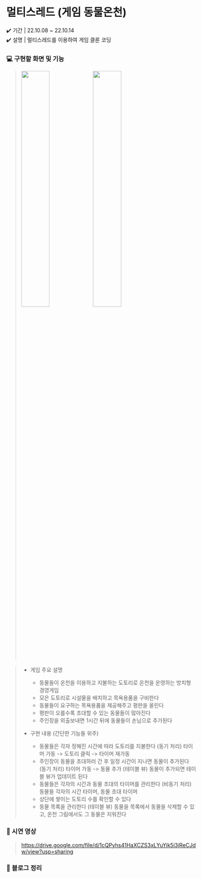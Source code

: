 # 멀티스레드 (게임 동물온천)
✔️ 기간 | 22.10.08 ~ 22.10.14  
✔️ 설명 | 멀티스레드를 이용하여 게임 클론 코딩

### 💻 구현할 화면 및 기능
> <img width="40%" src="https://github.com/yujeong-kwon/RisingCamp/assets/94073724/aa069889-f946-40c4-bda4-4330c3a015eb.png"/>   <img width="40%" src="https://github.com/yujeong-kwon/RisingCamp/assets/94073724/149c8ca7-cd32-4ae0-b6b4-6b374c09d2b9.png"/>

> * 게임 주요 설명
>   - 동물들이 온천을 이용하고 지불하는 도토리로 온천을 운영하는 방치형 경영게임
>   - 모은 도토리로 시설물을 배치하고 목욕용품을 구비한다
>   - 동물들이 요구하는 목욕용품을 제공해주고 평판을 올린다
>   - 평판이 오를수록 초대할 수 있는 동물들이 많아진다
>   - 주인장을 외출보내면 1시간 뒤에 동물들이 손님으로 추가된다
>
> * 구현 내용 (간단한 기능들 위주)
>   - 동물들은 각자 정해진 시간에 따라 도토리를 지불한다
>       (동기 처리) 타이머 가동 -> 도토리 클릭 -> 타이머 재가동
>   - 주인장이 동물을 초대하러 간 후 일정 시간이 지나면 동물이 추가된다
>       (동기 처리) 타이머 가동 -> 동물 추가
>       (테이블 뷰) 동물이 추가되면 테이블 뷰가 업데이트 된다
>   - 동물들은 각자의 시간과 동물 초대의 타이머를 관리한다
>       (비동기 처리) 동물들 각자의 시간 타이머, 동물 초대 타이머
>   - 상단에 쌓이는 도토리 수를 확인할 수 있다
>   - 동물 목록을 관리한다
>       (테이블 뷰) 동물을 목록에서 동물을 삭제할 수 있고, 온천 그림에서도 그 동물은 지워진다
>

### 📱 시연 영상
> https://drive.google.com/file/d/1cQPyhs41HaXCZS3xLYuYik5i3jReCJdw/view?usp=sharing 

### 🔗 블로그 정리
> 
